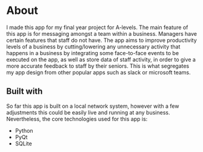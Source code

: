 # About
I made this app for my final year project for A-levels. The main feature of this app is for messaging amongst a team within a business. Managers have certain features that staff do not have. The app aims to improve productivity levels of a business by cutting/lowering any unnecessary activity that happens in a business by integrating some face-to-face events to be executed on the app, as well as store data of staff activity, in order to give a more accurate feedback to staff by their seniors. This is what segregates my app design from other popular apps such as slack or microsoft teams.

## Built with
So far this app is built on a local network system, however with a few adjustments this could be easily live and running at any business. Nevertheless, the core technologies used for this app is:
* Python
* PyQt
* SQLite

